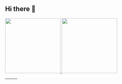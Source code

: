 ## Hi there 👋

<div>
  <a href="https://github.com/FabriciaTrevisan">
  <img height="180em" src="https://github-readme-stats.vercel.app/api?username=FabriciaTrevisan&show_icons=true&theme=tokyonight&include_all_commits=true&count_private=true"/>
  <img height="180em" src="https://github-readme-stats.vercel.app/api/top-langs/?username=FabriciaTrevisan&layout=compact&langs_count=8&theme=tokyonight"/>
</div>
<div>
    <img src="https://img.shields.io/badge/HTML5-E34F26?style=for-the-badge&logo=html5&logoColor=white" alt="">
    <img src="https://img.shields.io/badge/JavaScript-F7DF1E?style=for-the-badge&logo=javascript&logoColor=black" alt="">
    <img src="https://img.shields.io/badge/Vue.js-35495E?style=for-the-badge&logo=vue.js&logoColor=4FC08D" alt="">
    <img src="https://img.shields.io/badge/Bootstrap-563D7C?style=for-the-badge&logo=bootstrap&logoColor=white" alt="">
    <img src="https://img.shields.io/badge/Laravel-FF2D20?style=for-the-badge&logo=laravel&logoColor=white" alt="">
    <img src="https://img.shields.io/badge/Ruby-CC342D?style=for-the-badge&logo=ruby&logoColor=white" alt="">
    <img src="https://img.shields.io/badge/Ruby_on_Rails-CC0000?style=for-the-badge&logo=ruby-on-rails&logoColor=white" alt="">
    <img src="https://img.shields.io/badge/jQuery-0769AD?style=for-the-badge&logo=jquery&logoColor=white" alt="">
    <img src="https://img.shields.io/badge/MySQL-00000F?style=for-the-badge&logo=mysql&logoColor=white" alt="">
    <img src="https://img.shields.io/badge/Heroku-430098?style=for-the-badge&logo=heroku&logoColor=white" alt="">
    <img src="https://img.shields.io/badge/Git-E34F26?style=for-the-badge&logo=git&logoColor=white" alt="">
</div>
